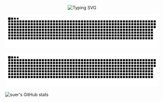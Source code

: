 <div align="center">
  <img src="https://readme-typing-svg.demolab.com?font=Fira+Code&pause=1000&color=024EF7&width=435&lines=Hi there 👋&center=true&size=27" alt="Typing SVG" />
</div>

![GitHub Game of Life Light](https://raw.githubusercontent.com/xineur/xineur/output/github-contribution-grid-snake.svg#gh-light-mode-only)

![GitHub Game of Life Dark](https://raw.githubusercontent.com/xineur/xineur/output/github-contribution-grid-snake-dark.svg?palette=github-dark#gh-dark-mode-only)

![suer's GitHub stats](https://github-readme-stats.vercel.app/api?username=xineur&show_icons=true&theme=solarized-light)